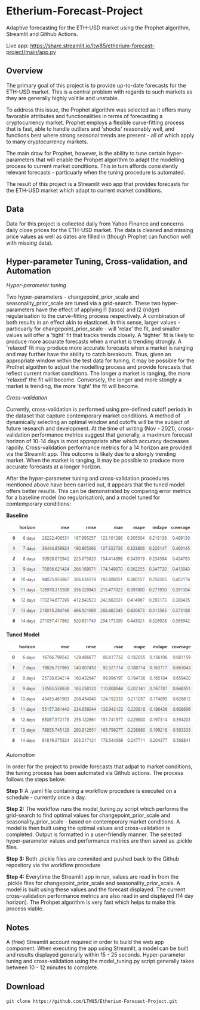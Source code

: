 # Etherium-Forecast-Project
Adaptive forecasting for the ETH-USD market using the Prophet algorithm, Streamlit and Github Actions.

Live app: https://share.streamlit.io/ltw85/etherium-forecast-project/main/app.py

## Overview
The primary goal of this project is to provide up-to-date forecasts for the ETH-USD market.
This is a central problem with regards to such markets as they are generally highly volitile and unstable.

To address this issue, the Prophet algorithm was selected as it offers many favorable attributes and functionalities in terms of forecasting 
a cryptocurrency market. Prophet employs a flexible curve-fitting process that is fast, able to handle outliers and 'shocks' reasonably well, and functions best where 
strong seasonal trends are present - all of which apply to many cryptocurrency markets. 

The main draw for Prophet, however, is the ability to tune certain hyper-parameters that will enable the Prohpet algorithm to adapt the modelling process to
current market conditions. This in turn affords consistently relevant forecasts - particuarly when the tuning procedure is automated.

The result of this project is a Streamlit web app that provides forecasts for the ETH-USD market which adapt to current market conditions.

## Data
Data for this project is collected daily from Yahoo Finance and concerns daily close prices for the ETH-USD market. The data is cleaned and missing
price values as well as dates are filled in (though Prophet can function well with missing data).

## Hyper-parameter Tuning, Cross-validation, and Automation 

*Hyper-parameter tuning*

Two hyper-parameters - changepoint_prior_scale and seasonality_prior_scale are tuned via a grid-search. These two 
hyper-parameters have the effect of applying l1 (lasso) and l2 (ridge) regularisation to the curve-fitting process respectively. A combination of both results
in an effect akin to elasticnet. In this sense, larger values - particuarly for changepoint_prior_scale - will 'relax' the fit, and smaller values will offer a 'tight' fit
that tracks trends closely. A 'tighter' fit is likely to produce more accurate forecasts when a market is trending strongly. A 'relaxed' fit may produce more accurate forecasts 
when a market is ranging and may further have the ability to catch breakouts. Thus, given an appropriate window within the test data for tuning, it may be possible for the Prothet algoithm to adjust 
the modelling process and provide forecasts that reflect current market conditions. The longer a market is ranging, the more 'relaxed' the fit will become. Conversely, the longer and more stongly a market is trending,
the more 'tight' the fit will become. 

*Cross-validation*

Currently, cross-validation is performed using pre-defined cutoff periods in the dataset that capture contemporary market conditions. A method of dynamically selecting an optimal window and cutoffs will be the subject of future 
research and development. At the time of writing (Nov - 2021), cross-validation performance metrics suggest that generally, a maximum forecast horizon of 10-14 days is most appropriate after which accuracy decreases rapdily. Cross-validation performance metrics for a 14 horizon are provided via the Streamlit app. This outcome is likely due to a stongly trending market. When the market is ranging, it may be possible to produce more accurate forecasts at a longer horizon.

After the hyper-parameter tuning and cross-validation procedures mentioned above have been carried out, it appears that the tuned model offers better results. This can be demonstrated by comparing error metrics for a baseline model (no regularisation), and a model tuned for comtemporary conditions:

**Baseline**

![Baseline error metrics](base_metrics.PNG)

**Tuned Model**

![Tuned model error metrics](tuned_metrics.PNG)

*Automation*

In order for the project to provide forecasts that adpat to market conditions, the tuning process has been automated via Github actions. The process follows the steps below:

**Step 1:** A .yaml file containing a workflow procedure is executed on a schedule - currently once a day. 

**Step 2:** The workflow runs the model_tuning.py script which performs the grid-search to find optimal values for changepoint_prior_scale and seasonality_prior_scale - based on contemporary market conditions. A model is then built
using the optimal values and cross-validation is completed. Output is formatted in a user-friendly manner. The selected hyper-parameter values and performance metrics are then saved as .pickle files.

**Step 3:** Both .pickle files are commited and pushed back to the Github repository via the workflow procedure

**Step 4:** Everytime the Streamlit app in run, values are read in from the .pickle files for changepoint_prior_scale and seasonality_prior_scale. A model is built using these values and the forecast displayed. The current cross-validation performance metrics are also read in and displayed (14 day horizon). The Prohpet algorithm is very fast which helps to make this process viable. 

## Notes
A (free) Streamlit account required in order to build the web app component.
When executing the app using Streamlit, a model can be built and results displayed generally within 15 - 25 seconds. 
Hyper-parameter tuning and cross-validation using the model_tuning.py script generally takes between 10 - 12 minutes to complete.

## Download
`git clone https://github.com/LTW85/Etherium-Forecast-Project.git`



